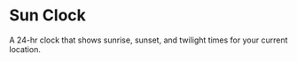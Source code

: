 # Sun Clock

A 24-hr clock that shows sunrise, sunset, and twilight times for your current location.
